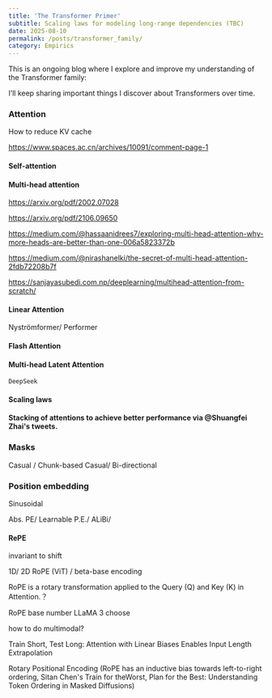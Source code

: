 ```yaml
---
title: 'The Transformer Primer'
subtitle: Scaling laws for modeling long-range dependencies (TBC)
date: 2025-08-10
permalink: /posts/transformer_family/
category: Empirics
---
```



This is an ongoing blog where I explore and improve my understanding of the Transformer family:

I’ll keep sharing important things I discover about Transformers over time.

### Attention

How to reduce KV cache

https://www.spaces.ac.cn/archives/10091/comment-page-1

#### Self-attention


#### Multi-head attention

https://arxiv.org/pdf/2002.07028

https://arxiv.org/pdf/2106.09650

https://medium.com/@hassaanidrees7/exploring-multi-head-attention-why-more-heads-are-better-than-one-006a5823372b

https://medium.com/@nirashanelki/the-secret-of-multi-head-attention-2fdb72208b7f

https://sanjayasubedi.com.np/deeplearning/multihead-attention-from-scratch/

#### Linear Attention

Nyströmformer/ Performer

#### Flash Attention

#### Multi-head Latent Attention 

    DeepSeek

#### Scaling laws

#### Stacking of attentions to achieve better performance via @Shuangfei Zhai's tweets.

### Masks

Casual / Chunk-based Casual/ Bi-directional

### Position embedding

Sinusoidal

Abs. PE/ Learnable P.E./ ALiBi/

#### RePE

invariant to shift

1D/ 2D RoPE (ViT) / beta-base encoding

RoPE is a rotary transformation applied to the Query (Q) and Key (K) in Attention.？

RoPE base number LLaMA 3 choose 

how to do multimodal?

Train Short, Test Long: Attention with Linear Biases Enables Input Length Extrapolation


Rotary Positional Encoding (RoPE has an inductive bias towards left-to-right ordering, Sitan Chen's Train for theWorst, Plan for the Best:
Understanding Token Ordering in Masked Diffusions)


